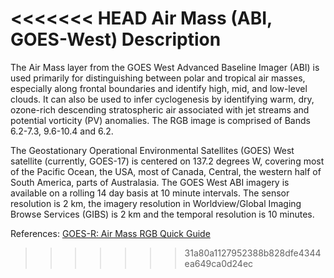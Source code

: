 <<<<<<< HEAD
Air Mass (ABI, GOES-West) Description
=======
The Air Mass layer from the GOES West Advanced Baseline Imager (ABI) is used primarily for distinguishing between polar and tropical air masses, especially along frontal boundaries and identify high, mid, and low-level clouds. It can also be used to infer cyclogenesis by identifying warm, dry, ozone-rich descending stratospheric air associated with jet streams and potential vorticity (PV) anomalies. The RGB image is comprised of Bands 6.2-7.3, 9.6-10.4 and 6.2.

The Geostationary Operational Environmental Satellites (GOES) West satellite (currently, GOES-17) is centered on 137.2 degrees W, covering most of the Pacific Ocean, the USA, most of Canada, Central, the western half of South America, parts of Australasia. The GOES West ABI imagery is available on a rolling 14 day basis at 10 minute intervals. The sensor resolution is 2 km, the imagery resolution in Worldview/Global Imaging Browse Services (GIBS) is 2 km and the temporal resolution is 10 minutes.

References: [GOES-R: Air Mass RGB Quick Guide](https://nasasporttraining.files.wordpress.com/2015/12/quickguide_airmassrgb_nasa_sport.pdf)
>>>>>>> 31a80a1127952388b828dfe4344ea649ca0d24ec
